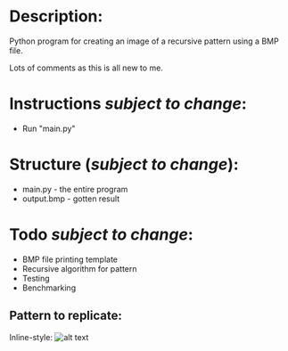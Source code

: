 # Description:
Python program for creating an image of a recursive pattern using a BMP file.

Lots of comments as this is all new to me.

# Instructions ***subject to change***:
* Run "main.py"

# Structure (***subject to change***):
* main.py - the entire program
* output.bmp - gotten result


# Todo ***subject to change***: 
* BMP file printing template
* Recursive algorithm for pattern
* Testing
* Benchmarking

## Pattern to replicate:
Inline-style: 
![alt text](https://github.com/liutis6/Pattern-drawing-in-bmp/pattern.png "pattern")